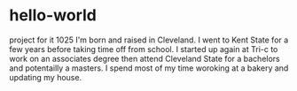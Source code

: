 # hello-world
project for it 1025
I'm born and raised in Cleveland.  I went to Kent State for a few years before taking time off from school.  I started up again at Tri-c to work on an associates degree  then attend Cleveland State for a bachelors and potentailly a masters.  I spend most of my time woroking at a bakery and updating my house.
